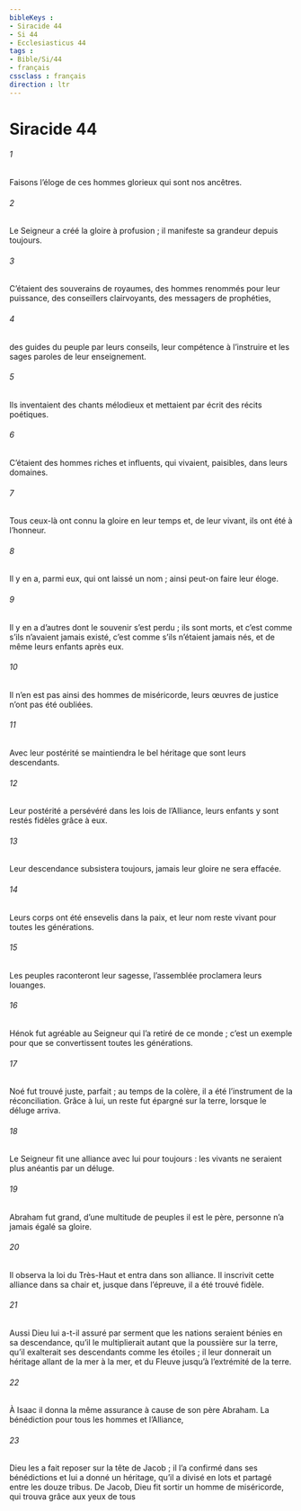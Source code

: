 ```yaml
---
bibleKeys : 
- Siracide 44
- Si 44
- Ecclesiasticus 44
tags : 
- Bible/Si/44
- français
cssclass : français
direction : ltr
---
```


# Siracide 44

###### 1
Faisons l’éloge de ces hommes glorieux
qui sont nos ancêtres.
###### 2
Le Seigneur a créé la gloire à profusion ;
il manifeste sa grandeur depuis toujours.
###### 3
C’étaient des souverains de royaumes,
des hommes renommés pour leur puissance,
des conseillers clairvoyants,
des messagers de prophéties,
###### 4
des guides du peuple par leurs conseils,
leur compétence à l’instruire
et les sages paroles de leur enseignement.
###### 5
Ils inventaient des chants mélodieux
et mettaient par écrit des récits poétiques.
###### 6
C’étaient des hommes riches et influents,
qui vivaient, paisibles, dans leurs domaines.
###### 7
Tous ceux-là ont connu la gloire en leur temps
et, de leur vivant, ils ont été à l’honneur.
###### 8
Il y en a, parmi eux, qui ont laissé un nom ;
ainsi peut-on faire leur éloge.
###### 9
Il y en a d’autres dont le souvenir s’est perdu ;
ils sont morts, et c’est comme s’ils n’avaient jamais existé,
c’est comme s’ils n’étaient jamais nés,
et de même leurs enfants après eux.
###### 10
Il n’en est pas ainsi des hommes de miséricorde,
leurs œuvres de justice n’ont pas été oubliées.
###### 11
Avec leur postérité se maintiendra
le bel héritage que sont leurs descendants.
###### 12
Leur postérité a persévéré dans les lois de l’Alliance,
leurs enfants y sont restés fidèles grâce à eux.
###### 13
Leur descendance subsistera toujours,
jamais leur gloire ne sera effacée.
###### 14
Leurs corps ont été ensevelis dans la paix,
et leur nom reste vivant pour toutes les générations.
###### 15
Les peuples raconteront leur sagesse,
l’assemblée proclamera leurs louanges.
###### 16
Hénok fut agréable au Seigneur
qui l’a retiré de ce monde ;
c’est un exemple
pour que se convertissent toutes les générations.
###### 17
Noé fut trouvé juste, parfait ;
au temps de la colère, il a été l’instrument de la réconciliation.
Grâce à lui, un reste fut épargné sur la terre,
lorsque le déluge arriva.
###### 18
Le Seigneur fit une alliance avec lui pour toujours :
les vivants ne seraient plus anéantis par un déluge.
###### 19
Abraham fut grand,
d’une multitude de peuples il est le père,
personne n’a jamais égalé sa gloire.
###### 20
Il observa la loi du Très-Haut
et entra dans son alliance.
Il inscrivit cette alliance dans sa chair
et, jusque dans l’épreuve, il a été trouvé fidèle.
###### 21
Aussi Dieu lui a-t-il assuré par serment
que les nations seraient bénies en sa descendance,
qu’il le multiplierait autant que la poussière sur la terre,
qu’il exalterait ses descendants comme les étoiles ;
il leur donnerait un héritage
allant de la mer à la mer,
et du Fleuve jusqu’à l’extrémité de la terre.
###### 22
À Isaac il donna la même assurance
à cause de son père Abraham.
La bénédiction pour tous les hommes et l’Alliance,
###### 23
Dieu les a fait reposer sur la tête de Jacob ;
il l’a confirmé dans ses bénédictions
et lui a donné un héritage,
qu’il a divisé en lots
et partagé entre les douze tribus.
De Jacob, Dieu fit sortir un homme de miséricorde,
qui trouva grâce aux yeux de tous
